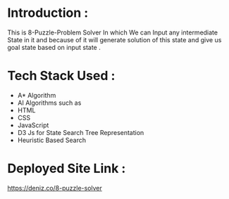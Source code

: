 # Introduction :
This is 8-Puzzle-Problem Solver In which We can Input any intermediate State in it and because of it will generate solution of this state and give us goal state based on input state . 

# Tech Stack Used : 
- A* Algorithm
- AI Algorithms such  as
- HTML
- CSS
- JavaScript
- D3 Js for State Search Tree Representation
- Heuristic Based Search

# Deployed Site Link : 
https://deniz.co/8-puzzle-solver
